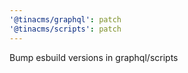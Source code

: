 ```yaml
---
'@tinacms/graphql': patch
'@tinacms/scripts': patch
---
```


Bump esbuild versions in graphql/scripts
